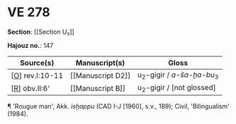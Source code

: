 # VE 278

**Section**: [[Section U₂]]

**Hajouz no.**: 147

| Source(s)         | Manuscript(s)     | Gloss                                          |
| ----------------- | ----------------- | ---------------------------------------------- |
| [[O]] rev.I:10-11 | [[Manuscript D2]] | u<sub>2</sub>-gigir / *a-ša-ḫa-bu*<sub>3</sub> |
| [[R]] obv.II:6'   | [[Manuscript B]]  | u<sub>2</sub>-gigir / [not glossed]            |

¶ 'Rougue man', Akk. *isḫappu* (CAD I-J [1960], s.v., 189); Civil, 'Bilingualism' (1984).

[//begin]: # "Autogenerated link references for markdown compatibility"
[O]: O "MEE 4, 24 = TM.75.G.1774"
[R]: R "MEE 4, 27 = TM.75.G.5305"
[//end]: # "Autogenerated link references"